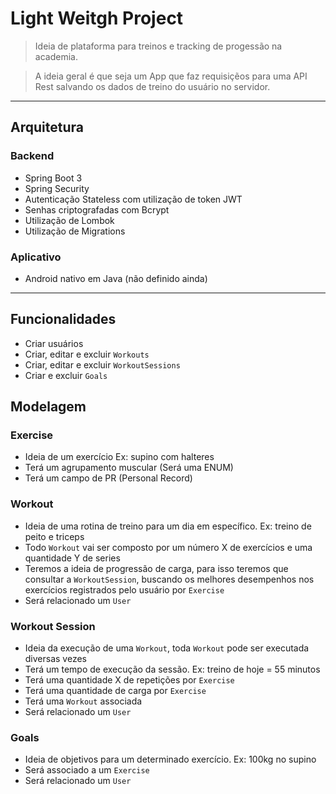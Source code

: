 # Light Weitgh Project

> Ideia de plataforma para treinos e tracking de progessão na academia.
> 

> A ideia geral é que seja um App que faz requisiçẽos para uma API Rest salvando os dados de treino do usuário no servidor.
> 

---

## Arquitetura

### Backend

- Spring Boot 3
- Spring Security
- Autenticação Stateless com utilização de token JWT
- Senhas criptografadas com Bcrypt
- Utilização de Lombok
- Utilização de Migrations

### Aplicativo

- Android nativo em Java (não definido ainda)

---

## Funcionalidades

- Criar usuários
- Criar, editar e excluir `Workouts`
- Criar, editar e excluir `WorkoutSessions`
- Criar e excluir `Goals`

## Modelagem

### Exercise

- Ideia de um exercício Ex: supino com halteres
- Terá um agrupamento muscular (Será uma ENUM)
- Terá um campo de PR (Personal Record)

### Workout

- Ideia de uma rotina de treino para um dia em específico. Ex: treino de peito e triceps
- Todo `Workout` vai ser composto por um número X de exercícios e uma quantidade Y de series
- Teremos a ideia de progressão de carga, para isso teremos que consultar a `WorkoutSession`, buscando os melhores desempenhos nos exercícios registrados pelo usuário por `Exercise`
- Será relacionado um `User`

### Workout Session

- Ideia da execução de uma `Workout`, toda `Workout` pode ser executada diversas vezes
- Terá um tempo de execução da sessão. Ex: treino de hoje = 55 minutos
- Terá uma quantidade X de repetições por `Exercise`
- Terá uma quantidade de carga por `Exercise`
- Terá uma `Workout` associada
- Será relacionado um `User`

### Goals

- Ideia de objetivos para um determinado exercício. Ex: 100kg no supino
- Será associado a um `Exercise`
- Será relacionado um `User`
